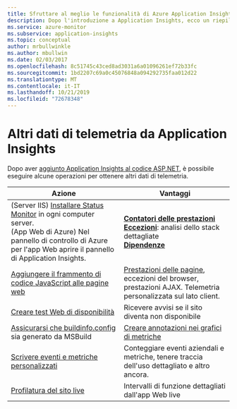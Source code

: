 ```yaml
---
title: Sfruttare al meglio le funzionalità di Azure Application Insights | Documentazione Microsoft
description: Dopo l'introduzione a Application Insights, ecco un riepilogo delle funzionalità che è possibile esplorare.
ms.service: azure-monitor
ms.subservice: application-insights
ms.topic: conceptual
author: mrbullwinkle
ms.author: mbullwin
ms.date: 02/03/2017
ms.openlocfilehash: 8c51745c43ced8ad3031a6a01096261ef72b33fc
ms.sourcegitcommit: 1bd2207c69a0c45076848a094292735faa012d22
ms.translationtype: MT
ms.contentlocale: it-IT
ms.lasthandoff: 10/21/2019
ms.locfileid: "72678348"
---
```

# <a name="more-telemetry-from-application-insights"></a>Altri dati di telemetria da Application Insights
Dopo aver [aggiunto Application Insights al codice ASP.NET](../../azure-monitor/app/asp-net.md), è possibile eseguire alcune operazioni per ottenere altri dati di telemetria. 

| Azione | Vantaggi|
|---|---|
|(Server IIS) [Installare Status Monitor](https://go.microsoft.com/fwlink/?LinkId=506648) in ogni computer server.<br/>(App Web di Azure) Nel pannello di controllo di Azure per l'app Web aprire il pannello di Application Insights.| [**Contatori delle prestazioni**](../../azure-monitor/app/performance-counters.md)<br/>[**Eccezioni**](asp-net-exceptions.md): analisi dello stack dettagliate<br/>[**Dipendenze**](../../azure-monitor/app/asp-net-dependencies.md)|
|[Aggiungere il frammento di codice JavaScript alle pagine web](../../azure-monitor/app/javascript.md)|[Prestazioni delle pagine](../../azure-monitor/app/usage-overview.md), eccezioni del browser, prestazioni AJAX. Telemetria personalizzata sul lato client.|
|[Creare test Web di disponibilità](../../azure-monitor/app/monitor-web-app-availability.md)|Ricevere avvisi se il sito diventa non disponibile|
|[Assicurarsi che buildinfo.config](https://msdn.microsoft.com/library/dn449058.aspx) sia generato da MSBuild|[Creare annotazioni nei grafici di metriche](https://docs.microsoft.com/azure/azure-monitor/app/annotations)
|[Scrivere eventi e metriche personalizzati](../../azure-monitor/app/api-custom-events-metrics.md)|Conteggiare eventi aziendali e metriche, tenere traccia dell'uso dettagliato e altro ancora.|
|[Profilatura del sito live](https://aka.ms/AIProfilerPreview)|Intervalli di funzione dettagliati dall'app Web live|






